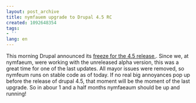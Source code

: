 ```yaml
---
layout: post_archive
title: nymfauem upgrade to Drupal 4.5 RC
created: 1092648354
tags:
- ''
lang: en
---
```

This morning Drupal announced its <a href="http://drupal.org/node/view/10094">freeze for the 4.5 release</a>,. Since we, at nymfaeum, were working with the unreleased alpha version, this was a great time for one of the last updates.
All mayor issues were removed, so nymfeum runs on stable code as of today. If no real big annoyances pop up before the release of drupal 4.5, that moment will be the moment of the last upgrade. So in abour 1 and a half months nymfaeaum should be up and running!
